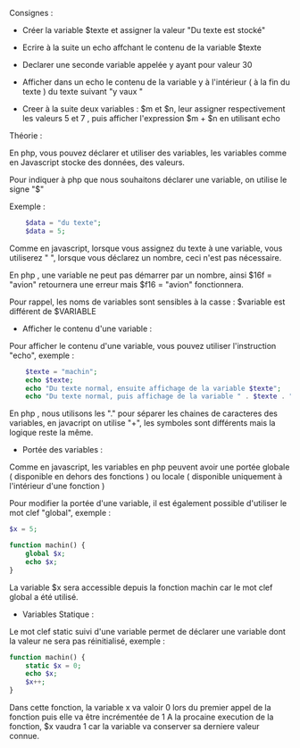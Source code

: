 Consignes :

- Créer la variable $texte et assigner la valeur "Du texte est stocké"

- Ecrire à la suite un echo affchant le contenu de la variable $texte

- Declarer une seconde variable appelée y ayant pour valeur 30

- Afficher dans un echo le contenu de la variable y à l'intérieur ( à la fin du texte ) du texte suivant "y vaux "

- Creer à la suite deux variables : $m et $n, leur assigner respectivement les valeurs 5 et 7 , puis afficher l'expression $m + $n en utilisant echo



Théorie :

En php, vous pouvez déclarer et utiliser des variables, les variables comme en Javascript stocke des données, des valeurs.

Pour indiquer à php que nous souhaitons déclarer une variable, on utilise le signe "$"

Exemple :

````php
    $data = "du texte";
    $data = 5;
````


Comme en javascript, lorsque vous assignez du texte à une variable, vous utiliserez " ", lorsque vous déclarez un nombre,
ceci n'est pas nécessaire.


En php , une variable ne peut pas démarrer par un nombre, ainsi $16f = "avion" retournera une erreur mais $f16 = "avion"
fonctionnera.

Pour rappel, les noms de variables sont sensibles à la casse : $variable est différent de $VARIABLE


- Afficher le contenu d'une variable :

 Pour afficher le contenu d'une variable, vous pouvez utiliser l'instruction "echo", exemple :

````php
    $texte = "machin";
    echo $texte;
    echo "Du texte normal, ensuite affichage de la variable $texte";
    echo "Du texte normal, puis affichage de la variable " . $texte . " et on continue ...";
````
 


En php , nous utilisons les "." pour séparer les chaines de caracteres des variables, en javacript on utilise "+", les symboles
sont différents mais la logique reste la même.


- Portée des variables :

Comme en javascript, les variables en php peuvent avoir une portée globale ( disponible en dehors des fonctions ) ou locale
( disponible uniquement à l'intérieur d'une fonction )

Pour modifier la portée d'une variable, il est également possible d'utiliser le mot clef "global", exemple :

````php
$x = 5;

function machin() {
    global $x;
    echo $x;
}
````

La variable $x sera accessible depuis la fonction machin car le mot clef global a été utilisé.


- Variables Statique :

Le mot clef static suivi d'une variable permet de déclarer une variable dont la valeur ne sera pas réinitialisé, exemple :

````php
function machin() {
    static $x = 0;
    echo $x;
    $x++;
}
````

Dans cette fonction, la variable x va valoir 0 lors du premier appel de la fonction puis elle va être incrémentée de 1
A la procaine execution de la fonction, $x vaudra 1 car la variable va conserver sa derniere valeur connue.


